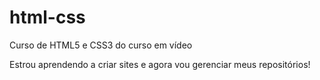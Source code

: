 # html-css
 Curso de HTML5 e CSS3 do curso em vídeo

Estrou aprendendo a criar sites e agora vou gerenciar meus repositórios!

